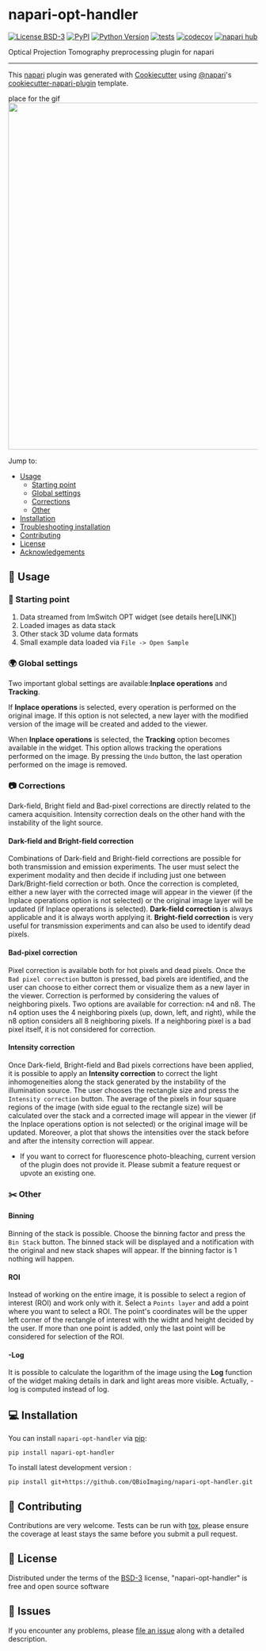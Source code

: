 # napari-opt-handler

[![License BSD-3](https://img.shields.io/pypi/l/napari-opt-handler.svg?color=green)](https://raw.githubusercontent.com/QBioImaging/napari-opt-handler/main/LICENSE)
[![PyPI](https://img.shields.io/pypi/v/napari-opt-handler.svg?color=green)](https://pypi.org/project/napari-opt-handler)
[![Python Version](https://img.shields.io/pypi/pyversions/napari-opt-handler.svg?color=green)](https://python.org)
[![tests](https://github.com/QBioImaging/napari-opt-handler/workflows/tests/badge.svg)](https://github.com/QBioImaging/napari-opt-handler/actions)
[![codecov](https://codecov.io/gh/QBioImaging/napari-opt-handler/branch/main/graph/badge.svg)](https://codecov.io/gh/QBioImaging/napari-opt-handler)
[![napari hub](https://img.shields.io/endpoint?url=https://api.napari-hub.org/shields/napari-opt-handler)](https://napari-hub.org/plugins/napari-opt-handler)

Optical Projection Tomography preprocessing plugin for napari

----------------------------------

This [napari] plugin was generated with [Cookiecutter] using [@napari]'s [cookiecutter-napari-plugin] template.

<!--
Don't miss the full getting started guide to set up your new package:
https://github.com/napari/cookiecutter-napari-plugin#getting-started

and review the napari docs for plugin developers:
https://napari.org/stable/plugins/index.html
-->

place for the gif
<img src="" width="700"/>

Jump to:
- [Usage](#usage)
  - [Starting point](#starting-point)
  - [Global settings](#settings)
  - [Corrections](#corrections)
  - [Other](#other)
- [Installation](#installation)
- [Troubleshooting installation](#troubleshooting-installation)
- [Contributing](#contributing)
- [License](#license)
- [Acknowledgements](#acknowledgements)

## 🛀 Usage

### 🏁 Starting point
1. Data streamed from ImSwitch OPT widget (see details here[LINK])
2. Loaded images as data stack
3. Other stack 3D volume data formats
4. Small example data loaded via `File -> Open Sample`

### 🌍 Global settings
Two important global settings are available:**Inplace operations** and **Tracking**. 

If **Inplace operations** is selected,  every operation is performed on the original image. If this option is not selected, a new layer with the modified version of the image will be created and added to the viewer. 

When **Inplace operations** is selected, the **Tracking** option becomes available in the widget. This option allows tracking the operations performed on the image. By pressing the `Undo` button, the last operation performed on the image is removed. 

### 📷 Corrections
Dark-field, Bright field and Bad-pixel corrections are directly related to the camera acquisition. Intensity correction deals on the other hand with the instability of the light source.
#### Dark-field and Bright-field correction
Combinations of Dark-field and Bright-field corrections are possible for both transmission and emission experiments.
The user must select the experiment modality and then decide if including just one between Dark/Bright-field correction or both. Once the correction is completed, either a new layer with the corrected image will appear in the viewer (if the Inplace operations option is not selected) or the original image layer will be updated (if Inplace operations is selected). 
**Dark-field correction** is always applicable and it is always worth applying it. 
**Bright-field correction** is very useful for transmission experiments and can also be used to identify dead pixels.
#### Bad-pixel correction
Pixel correction is available both for hot pixels and dead pixels. Once the `Bad pixel correction` button is pressed, bad pixels are identified, and the user can choose to either correct them or visualize them as a new layer in the viewer. 
Correction is performed by considering the values of neighboring pixels. Two options are available for correction: n4 and n8. The n4 option uses the 4 neighboring pixels (up, down, left, and right), while the n8 option considers all 8 neighboring pixels. If a neighboring pixel is a bad pixel itself, it is not considered for correction.
#### Intensity correction
Once Dark-field, Bright-field and Bad pixels corrections have been applied, it is possible to apply an **Intensity correction** to correct the light inhomogeneities along the stack generated by the instability of the illumination source.
The user chooses the rectangle size and press the `Intensity correction` button. The average of the pixels in four square regions of the image (with side egual to the rectangle size) will be calculated over the stack and a corrected image will appear in the viewer (if the Inplace operations option is not selected) or the original image will be updated. Moreover, a plot that shows the intensities over the stack before and after the intensity correction will appear.
- If you want to correct for fluorescence photo-bleaching, current version of the plugin does not provide it. Please submit a feature request or upvote an existing one.

### ✂️ Other
#### Binning
Binning of the stack is possible. Choose the binning factor and press the `Bin Stack` button. The binned stack will be displayed and a notification with the original and new stack shapes will appear. If the binning factor is 1 nothing will happen.
#### ROI
Instead of working on the entire image, it is possible to select a region of interest (ROI) and work only with it.
Select a `Points layer` and add a point where you want to select a ROI. The point's coordinates will be the upper left corner of the rectangle of interest with the widht and height decided by the user. 
If more than one point is added, only the last point will be considered for selection of the ROI.
#### -Log
It is possible to calculate the logarithm of the image using the **Log** function of the widget making details in dark and light areas more visible. Actually, -log is computed instead of log.
## 💻 Installation

You can install `napari-opt-handler` via [pip]:

    pip install napari-opt-handler

To install latest development version :

    pip install git+https://github.com/QBioImaging/napari-opt-handler.git


## 🎄 Contributing

Contributions are very welcome. Tests can be run with [tox], please ensure
the coverage at least stays the same before you submit a pull request.

## 🚓 License

Distributed under the terms of the [BSD-3] license,
"napari-opt-handler" is free and open source software

## 🔨 Issues

If you encounter any problems, please [file an issue] along with a detailed description.

[napari]: https://github.com/napari/napari
[Cookiecutter]: https://github.com/audreyr/cookiecutter
[@napari]: https://github.com/napari
[BSD-3]: http://opensource.org/licenses/BSD-3-Clause
[cookiecutter-napari-plugin]: https://github.com/napari/cookiecutter-napari-plugin
[file an issue]: https://github.com/QBioImaging/napari-opt-handler/issues
[tox]: https://tox.readthedocs.io/en/latest/
[pip]: https://pypi.org/project/pip/
[PyPI]: https://pypi.org/
